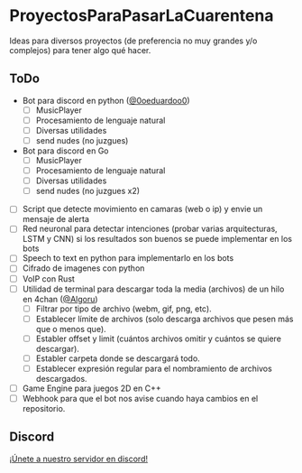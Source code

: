 # ProyectosParaPasarLaCuarentena

Ideas para diversos proyectos (de preferencia no muy grandes y/o complejos) para  tener algo qué hacer.
## ToDo

- Bot para discord en python ([@0oeduardoo0](https://github.com/0oeduardoo0))
  - [ ] MusicPlayer
  - [ ] Procesamiento de lenguaje natural
  - [ ] Diversas utilidades
  - [ ] send nudes (no juzgues)
- Bot para discord en Go
  - [ ] MusicPlayer
  - [ ] Procesamiento de lenguaje natural
  - [ ] Diversas utilidades
  - [ ] send nudes (no juzgues x2)
- [ ] Script que detecte movimiento en camaras (web o ip) y envie un mensaje de alerta
- [ ] Red neuronal para detectar intenciones (probar varias arquitecturas, LSTM y CNN) si los resultados son buenos se puede implementar en los bots
- [ ] Speech to text en python para implementarlo en los bots
- [ ] Cifrado de imagenes con python
- [ ] VoIP con Rust
- [ ] Utilidad de terminal para descargar toda la media (archivos) de un hilo en 4chan ([@Algoru](https://github.com/Algoru))
    - [ ] Filtrar por tipo de archivo (webm, gif, png, etc).
    - [ ] Establecer límite de archivos (solo descarga archivos que pesen más que o menos que).
    - [ ] Establer offset y limit (cuántos archivos omitir y cuántos se quiere descargar).
    - [ ] Establer carpeta donde se descargará todo.
    - [ ] Establecer expresión regular para el nombramiento de archivos descargados.
- [ ] Game Engine para juegos 2D en C++
- [ ] Webhook para que el bot nos avise cuando haya cambios en el repositorio.

## Discord

[¡Únete a nuestro servidor en discord!](https://discord.gg/96aCQtv)
